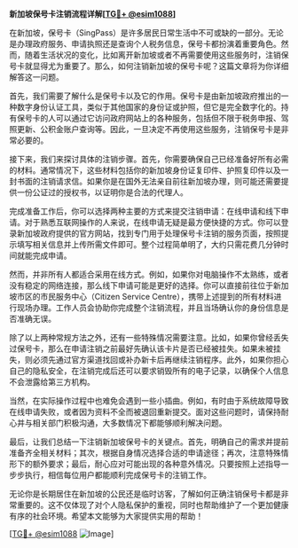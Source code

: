 **新加坡保号卡注销流程详解[[TG💪+ @esim1088](https://t.me/s/esim1088)]**

在新加坡，保号卡（SingPass）是许多居民日常生活中不可或缺的一部分。无论是办理政府服务、申请执照还是查询个人税务信息，保号卡都扮演着重要角色。然而，随着生活状况的变化，比如离开新加坡或者不再需要使用这些服务时，注销保号卡就显得尤为重要了。那么，如何注销新加坡的保号卡呢？这篇文章将为你详细解答这一问题。

首先，我们需要了解什么是保号卡以及它的作用。保号卡是由新加坡政府推出的一种数字身份认证工具，类似于其他国家的身份证或护照，但它是完全数字化的。持有保号卡的人可以通过它访问政府网站上的各种服务，包括但不限于税务申报、驾照更新、公积金账户查询等。因此，一旦决定不再使用这些服务，注销保号卡是非常必要的。

接下来，我们来探讨具体的注销步骤。首先，你需要确保自己已经准备好所有必需的材料。通常情况下，这些材料包括你的新加坡身份证复印件、护照复印件以及一封书面的注销请求信。如果你是在国外无法亲自前往新加坡办理，则可能还需要提供一份公证过的授权书，以证明你是合法的代理人。

完成准备工作后，你可以选择两种主要的方式来提交注销申请：在线申请和线下申请。对于熟悉互联网操作的人来说，在线申请无疑是最方便快捷的方式。你可以登录新加坡政府提供的官方网站，找到专门用于处理保号卡注销的服务页面，按照提示填写相关信息并上传所需文件即可。整个过程简单明了，大约只需花费几分钟时间就能完成申请。

然而，并非所有人都适合采用在线方式。例如，如果你对电脑操作不太熟练，或者没有稳定的网络连接，那么线下申请可能是更好的选择。你可以直接前往位于新加坡市区的市民服务中心（Citizen Service Centre），携带上述提到的所有材料进行现场办理。工作人员会协助你完成整个注销流程，并且当场确认你的身份信息是否准确无误。

除了以上两种常规方法之外，还有一些特殊情况需要注意。比如，如果你曾经丢失过保号卡，那么在申请注销之前最好先确认该卡片是否已经被挂失。如果未被挂失，则必须先通过官方渠道找回或补办新卡后再继续注销程序。此外，如果你担心自己的隐私安全，在注销完成后还可以要求销毁所有的电子记录，以确保个人信息不会泄露给第三方机构。

当然，在实际操作过程中也难免会遇到一些小插曲。例如，有时由于系统故障导致在线申请失败，或者因为资料不全而被退回重新提交。面对这些问题时，请保持耐心并与相关部门积极沟通，大多数情况下都能够顺利解决问题。

最后，让我们总结一下注销新加坡保号卡的关键点。首先，明确自己的需求并提前准备齐全相关材料；其次，根据自身情况选择合适的申请途径；再次，注意特殊情形下的额外要求；最后，耐心应对可能出现的各种意外情况。只要按照上述指导一步步执行，相信每位用户都能顺利完成保号卡的注销工作。

无论你是长期居住在新加坡的公民还是临时访客，了解如何正确注销保号卡都是非常重要的。这不仅体现了对个人隐私保护的重视，同时也帮助维护了一个更加健康有序的社会环境。希望本文能够为大家提供实用的帮助！

[[TG💪+ @esim1088](https://t.me/s/esim1088) ![Image](https://i.postimg.cc/4NQfJmqS/Snipaste-2025-05-13-00-14-12.png)]